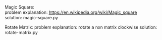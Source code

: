 Magic Square:  
problem explanation: https://en.wikipedia.org/wiki/Magic_square  
solution: magic-square.py

Rotate Matrix:
problem explanation: rotate a nxn matrix clockwise
solution: rotate-matrix.py